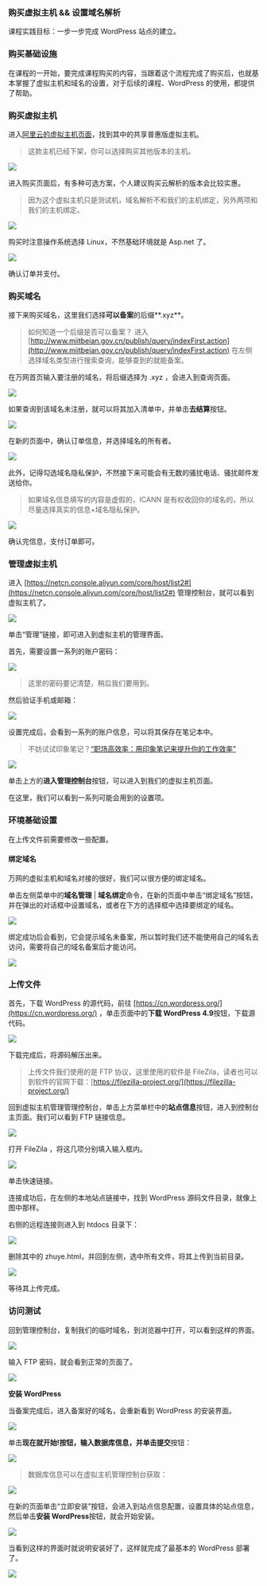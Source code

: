 ### 购买虚拟主机 && 设置域名解析

课程实践目标：一步一步完成 WordPress 站点的建立。

### 购买基础设施

在课程的一开始，要完成课程购买的内容，当跟着这个流程完成了购买后，也就基本掌握了虚拟主机和域名的设置，对于后续的课程、WordPress 的使用，都提供了帮助。

### 购买虚拟主机

进入[阿里云的虚拟主机页面](https://wanwang.aliyun.com/hosting/)，找到其中的共享普惠版虚拟主机。

> 这款主机已经下架，你可以选择购买其他版本的主机。

![](https://postimg.aliavv.com/2018/ovdg0.png)

进入购买页面后，有多种可选方案，个人建议购买云解析的版本会比较实惠。

> 因为这个虚拟主机只是测试机，域名解析不和我们的主机绑定，另外两项和我们的主机绑定。

![](https://postimg.aliavv.com/2018/iiuql.png)

购买时注意操作系统选择 Linux，不然基础环境就是 Asp.net 了。

![](https://postimg.aliavv.com/2018/35nji.png)

确认订单并支付。

### 购买域名

接下来购买域名，这里我们选择**可以备案**的后缀**.xyz**。

> 如何知道一个后缀是否可以备案？
> 进入 [http://www.miitbeian.gov.cn/publish/query/indexFirst.action](http://www.miitbeian.gov.cn/publish/query/indexFirst.action) 在左侧选择域名类型进行搜索查询，能够查到的就能备案。

在万网首页输入要注册的域名，将后缀选择为 .xyz ，会进入到查询页面。

![](https://postimg.aliavv.com/2018/0j3hb.png)

如果查询到该域名未注册，就可以将其加入清单中，并单击**去结算**按钮。

![](https://postimg.aliavv.com/2018/f5czs.png)

在新的页面中，确认订单信息，并选择域名的所有者。

![](https://postimg.aliavv.com/2018/9cmsh.png)

此外，记得勾选域名隐私保护，不然接下来可能会有无数的骚扰电话、骚扰邮件发送给你。

> 如果域名信息填写的内容是虚假的，ICANN 是有权收回你的域名的，所以尽量选择真实的信息+域名隐私保护。

![](https://postimg.aliavv.com/2018/zx0o3.png)

确认完信息，支付订单即可。

### 管理虚拟主机

进入 [https://netcn.console.aliyun.com/core/host/list2#](https://netcn.console.aliyun.com/core/host/list2#) 管理控制台，就可以看到虚拟主机了。

![](https://postimg.aliavv.com/2018/t8f3g.png)

单击“管理”链接，即可进入到虚拟主机的管理界面。

首先，需要设置一系列的账户密码：

![](https://postimg.aliavv.com/2018/84lys.png)

>这里的密码要记清楚，稍后我们要用到。

然后验证手机或邮箱：

![](https://postimg.aliavv.com/2018/8kc1q.png)

设置完成后，会看到一系列的账户信息，可以将其保存在笔记本中。

> 不妨试试印象笔记？[“职场高效率：用印象笔记来提升你的工作效率”](http://gitbook.cn/books/59bc8da5c602a07381e3b5bd/index.html)

![](https://postimg.aliavv.com/2018/4x1lk.png)

单击上方的**进入管理控制台**按钮，可以进入到我们的虚拟主机页面。

在这里，我们可以看到一系列可能会用到的设置项。

### 环境基础设置

在上传文件前需要修改一些配置。

#### 绑定域名

万网的虚拟主机和域名对接的很好，我们可以很方便的绑定域名。

单击左侧菜单中的**域名管理** | **域名绑定**命令，在新的页面中单击“绑定域名”按钮，并在弹出的对话框中设置域名，或者在下方的选择框中选择要绑定的域名。

![](https://postimg.aliavv.com/2018/5fcl8.png)

绑定成功后会看到，它会提示域名未备案，所以暂时我们还不能使用自己的域名去访问，需要将自己的域名备案后才能访问。

![](https://postimg.aliavv.com/2018/8jap0.png)

### 上传文件

首先，下载 WordPress 的源代码，前往 [https://cn.wordpress.org/](https://cn.wordpress.org/) ，单击页面中的**下载 WordPress 4.9**按钮，下载源代码。

![](https://postimg.aliavv.com/2018/31l33.png)

下载完成后，将源码解压出来。

> 上传文件我们使用的是 FTP 协议，这里使用的软件是 FileZila，读者也可以到软件的官网下载：[https://filezilla-project.org/](https://filezilla-project.org/)

回到虚拟主机管理管理控制台，单击上方菜单栏中的**站点信息**按钮，进入到控制台主页面。我们可以看到 FTP 链接信息。

![](https://postimg.aliavv.com/2018/euexo.png)

打开 FileZila ，将这几项分别填入输入框内。

![](https://postimg.aliavv.com/2018/bmmwb.png)

单击快速链接。

连接成功后，在左侧的本地站点链接中，找到 WordPress 源码文件目录，就像上图中那样。

右侧的远程连接则进入到 htdocs 目录下：

![](https://postimg.aliavv.com/2018/jagwl.png)

删除其中的 zhuye.html，并回到左侧，选中所有文件，将其上传到当前目录。

![](https://postimg.aliavv.com/2018/h28z5.gif)

等待其上传完成。

### 访问测试

回到管理控制台，复制我们的临时域名，到浏览器中打开，可以看到这样的界面。

![](https://postimg.aliavv.com/2018/3lir6.png)

输入 FTP 密码，就会看到正常的页面了。

![](https://postimg.aliavv.com/2018/89j93.png)

**安装 WordPress**

当备案完成后，进入备案好的域名，会重新看到 WordPress 的安装界面。

![](https://postimg.aliavv.com/2018/89j93.png)

单击**现在就开始!**按钮，输入数据库信息，并单击**提交**按钮：

![](https://postimg.aliavv.com/2018/zs63b.png)

> 数据库信息可以在虚拟主机管理控制台获取：

![](https://postimg.aliavv.com/2018/2ak7x.png)

在新的页面单击“立即安装”按钮，会进入到站点信息配置，设置具体的站点信息，然后单击**安装 WordPress**按钮，就会开始安装。

![](https://postimg.aliavv.com/2018/8y7e0.png)

当看到这样的界面时就说明安装好了，这样就完成了最基本的 WordPress 部署了。

![](https://postimg.aliavv.com/2018/0sxz1.png)


